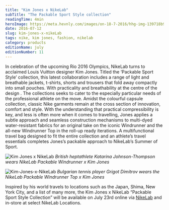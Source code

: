 ```yaml
---
title: "Kim Jones x NikeLab"
subTitle: "The Packable Sport Style collection"
readingTime: 4min
heroImage: https://meta.hevnly.com/images/on-18-7-2016/hhg-img-139718b9-bf9c-490c-b0b3-1785a97d32f2.png
date: 2016-07-12
slug: kim-jones-x-nikeLab
tags: nike, kim jones, fashion, nikelab
category: products
editionName: july
editionNumber: 11
---
```


In celebration of the upcoming Rio 2016 Olympics, NikeLab turns to acclaimed Louis Vuitton designer Kim Jones. Titled the ‘Packable Sport Style’ collection, this latest collaboration includes a range of light and breathable jackets, t-shirts, shorts and trousers that fold away compactly into small pouches. With practicality and breathability at the centre of the design . The collections seeks to cater to the especially particular needs of the professional athlete on the move. Amidst the colourful capsule collection, classic Nike garments remain at the cross section of innovation, comfort and style. With the understanding that practical compressibility is key, and less is often more when it comes to travelling, Jones applies a subtle approach and seamless construction mechanisms to multi-dyed water-resistant fabrics for an original take on the iconic Windrunner and the all-new Windrunner Top in the roll-up ready iterations. A multifunctional travel bag designed to fit the entire collection and an athlete’s travel essentials completes Jones’s packable approach to NikeLab’s Summer of Sport.

![Kim Jones x NikeLab](https://meta.hevnly.com/images/on-18-7-2016/hhg-img-895aa594-251d-44ba-a374-eff1c708000b.png)
*British heptathlete Katarina Johnson-Thompson wears NikeLab Packable Windrunner x Kim Jones*

![Kim-Jones-x-NikeLab](https://meta.hevnly.com/images/on-18-7-2016/hhg-img-03c62642-575d-479c-b342-3d87974b9fd8.png)
*Bulgarian tennis player Grigot Dimitrov wears the NikeLab Packable Windrunner Top x Kim Jones*

Inspired by his world travels to locations such as the Japan, Shima, New York City, and a list of many more, the Kim Jones x NikeLab “Packable Sport Style Collection” will be available on July 23rd online via [NikeLab](http://www.nike.com/gb/en_gb/c/nikelab/kim-jones) and in-store at select NikeLab Locations.
